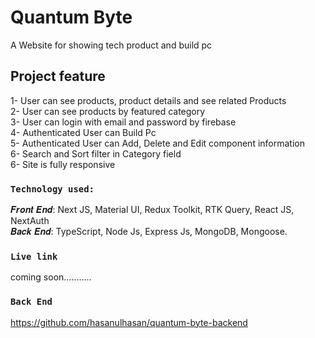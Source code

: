# Quantum Byte
A Website for showing tech product and build pc

## Project feature
1- User can see products, product details and see related Products</br>
2- User can see products by featured category</br>
3- User can login with email and password by firebase</br>
4- Authenticated User can Build Pc</br>
5- Authenticated User can Add, Delete and Edit component information</br>
6- Search and Sort filter in Category field</br>
6- Site is fully responsive</br>

### `Technology used:`

𝑭𝒓𝒐𝒏𝒕 𝑬𝒏𝒅: Next JS, Material UI, Redux Toolkit, RTK Query, React JS, NextAuth </br>
𝑩𝒂𝒄𝒌 𝑬𝒏𝒅: TypeScript, Node Js, Express Js, MongoDB, Mongoose. </br>


### `Live link` 
coming soon...........
### `Back End` 
https://github.com/hasanulhasan/quantum-byte-backend